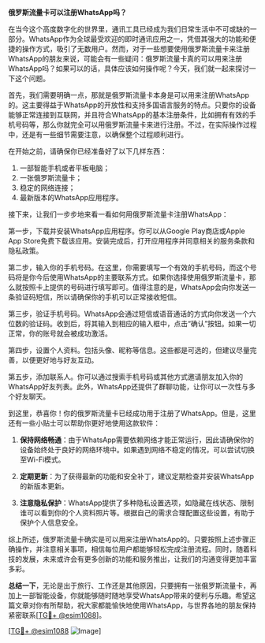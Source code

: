 **俄罗斯流量卡可以注册WhatsApp吗？**

在当今这个高度数字化的世界里，通讯工具已经成为我们日常生活中不可或缺的一部分。WhatsApp作为全球最受欢迎的即时通讯应用之一，凭借其强大的功能和便捷的操作方式，吸引了无数用户。然而，对于一些想要使用俄罗斯流量卡来注册WhatsApp的朋友来说，可能会有一些疑问：俄罗斯流量卡真的可以用来注册WhatsApp吗？如果可以的话，具体应该如何操作呢？今天，我们就一起来探讨一下这个问题。

首先，我们需要明确一点，那就是俄罗斯流量卡本身是可以用来注册WhatsApp的。这主要得益于WhatsApp的开放性和支持多国语言服务的特点。只要你的设备能够正常连接到互联网，并且符合WhatsApp的基本注册条件，比如拥有有效的手机号码等，那么你就完全可以用俄罗斯流量卡来进行注册。不过，在实际操作过程中，还是有一些细节需要注意，以确保整个过程顺利进行。

在开始之前，请确保你已经准备好了以下几样东西：
1. 一部智能手机或者平板电脑；
2. 一张俄罗斯流量卡；
3. 稳定的网络连接；
4. 最新版本的WhatsApp应用程序。

接下来，让我们一步步地来看一看如何用俄罗斯流量卡注册WhatsApp：

第一步，下载并安装WhatsApp应用程序。你可以从Google Play商店或Apple App Store免费下载该应用。安装完成后，打开应用程序并同意相关的服务条款和隐私政策。

第二步，输入你的手机号码。在这里，你需要填写一个有效的手机号码，而这个号码将是你今后使用WhatsApp的主要联系方式。如果你选择使用俄罗斯流量卡，那么就按照卡上提供的号码进行填写即可。值得注意的是，WhatsApp会向你发送一条验证码短信，所以请确保你的手机可以正常接收短信。

第三步，验证手机号码。WhatsApp会通过短信或语音通话的方式向你发送一个六位数的验证码。收到后，将其输入到相应的输入框中，点击“确认”按钮。如果一切正常，你的账号就会被成功激活。

第四步，设置个人资料。包括头像、昵称等信息。这些都是可选的，但建议尽量完善，以便更好地与好友互动。

第五步，添加联系人。你可以通过搜索手机号码或其他方式邀请朋友加入你的WhatsApp好友列表。此外，WhatsApp还提供了群聊功能，让你可以一次性与多个好友聊天。

到这里，恭喜你！你的俄罗斯流量卡已经成功用于注册了WhatsApp。但是，这里还有一些小贴士可以帮助你更好地使用这款软件：

1. **保持网络畅通**：由于WhatsApp需要依赖网络才能正常运行，因此请确保你的设备始终处于良好的网络环境中。如果遇到网络不稳定的情况，可以尝试切换至Wi-Fi模式。
   
2. **定期更新**：为了获得最新的功能和安全补丁，建议定期检查并安装WhatsApp的新版本更新。
   
3. **注意隐私保护**：WhatsApp提供了多种隐私设置选项，如隐藏在线状态、限制谁可以看到你的个人资料照片等。根据自己的需求合理配置这些设置，有助于保护个人信息安全。

综上所述，俄罗斯流量卡确实是可以用来注册WhatsApp的。只要按照上述步骤正确操作，并注意相关事项，相信每位用户都能够轻松完成注册流程。同时，随着科技的发展，未来或许会有更多创新的功能和服务推出，让我们的沟通变得更加丰富多彩。

**总结一下**，无论是出于旅行、工作还是其他原因，只要拥有一张俄罗斯流量卡，再加上一部智能设备，你就能够随时随地享受WhatsApp带来的便利与乐趣。希望这篇文章对你有所帮助，祝大家都能愉快地使用WhatsApp，与世界各地的朋友保持紧密联系[[TG💪+ @esim1088](https://t.me/s/esim1088)]。

[[TG💪+ @esim1088](https://t.me/s/esim1088) ![Image](https://i.postimg.cc/4NQfJmqS/Snipaste-2025-05-13-00-14-12.png)]